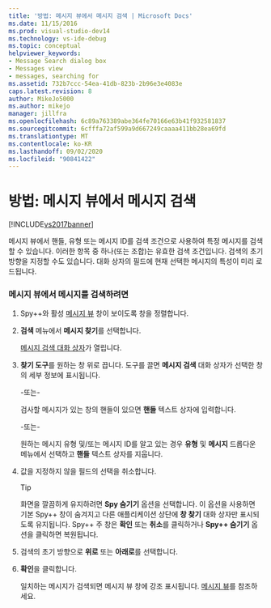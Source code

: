 ```yaml
---
title: '방법: 메시지 뷰에서 메시지 검색 | Microsoft Docs'
ms.date: 11/15/2016
ms.prod: visual-studio-dev14
ms.technology: vs-ide-debug
ms.topic: conceptual
helpviewer_keywords:
- Message Search dialog box
- Messages view
- messages, searching for
ms.assetid: 732b7ccc-54ea-41db-823b-2b96e3e4083e
caps.latest.revision: 8
author: MikeJo5000
ms.author: mikejo
manager: jillfra
ms.openlocfilehash: 6c89a763389abe364fe70166e63b41f932581837
ms.sourcegitcommit: 6cfffa72af599a9d667249caaaa411bb28ea69fd
ms.translationtype: MT
ms.contentlocale: ko-KR
ms.lasthandoff: 09/02/2020
ms.locfileid: "90841422"
---
```

# <a name="how-to-search-for-a-message-in-messages-view"></a>방법: 메시지 뷰에서 메시지 검색
[!INCLUDE[vs2017banner](../includes/vs2017banner.md)]

메시지 뷰에서 핸들, 유형 또는 메시지 ID를 검색 조건으로 사용하여 특정 메시지를 검색할 수 있습니다. 이러한 항목 중 하나(또는 조합)는 유효한 검색 조건입니다. 검색의 초기 방향을 지정할 수도 있습니다. 대화 상자의 필드에 현재 선택한 메시지의 특성이 미리 로드됩니다.  
  
### <a name="to-search-for-a-message-in-messages-view"></a>메시지 뷰에서 메시지를 검색하려면  
  
1. Spy++와 활성 [메시지 뷰](../debugger/messages-view.md) 창이 보이도록 창을 정렬합니다.  
  
2. **검색** 메뉴에서 **메시지 찾기**를 선택합니다.  
  
    [메시지 검색 대화 상자](../debugger/message-search-dialog-box.md)가 열립니다.  
  
3. **찾기 도구**를 원하는 창 위로 끕니다. 도구를 끌면 **메시지 검색** 대화 상자가 선택한 창의 세부 정보에 표시됩니다.  
  
    -또는-  
  
    검사할 메시지가 있는 창의 핸들이 있으면 **핸들** 텍스트 상자에 입력합니다.  
  
    -또는-  
  
    원하는 메시지 유형 및/또는 메시지 ID를 알고 있는 경우 **유형** 및 **메시지** 드롭다운 메뉴에서 선택하고 **핸들** 텍스트 상자를 지웁니다.  
  
4. 값을 지정하지 않을 필드의 선택을 취소합니다.  
  
   > [!TIP]
   > 화면을 깔끔하게 유지하려면 **Spy 숨기기** 옵션을 선택합니다. 이 옵션을 사용하면 기본 Spy++ 창이 숨겨지고 다른 애플리케이션 상단에 **창 찾기** 대화 상자만 표시되도록 유지됩니다. Spy++ 주 창은 **확인** 또는 **취소**를 클릭하거나 **Spy++ 숨기기** 옵션을 클릭하면 복원됩니다.  
  
5. 검색의 초기 방향으로 **위로** 또는 **아래로**를 선택합니다.  
  
6. **확인**을 클릭합니다.  
  
   일치하는 메시지가 검색되면 메시지 뷰 창에 강조 표시됩니다. [메시지 뷰](../debugger/messages-view.md)를 참조하세요.
